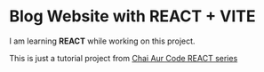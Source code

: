 # Blog Website with REACT + VITE

I am learning **REACT** while working on this project.

This is just a tutorial project from [Chai Aur Code REACT series](https://youtube.com/playlist?list=PLu71SKxNbfoDqgPchmvIsL4hTnJIrtige&feature=shared)
